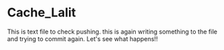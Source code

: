# Cache_Lalit
This is text file to check pushing.
this is again writing something to the file and trying to commit again.
Let's see what happens!!
